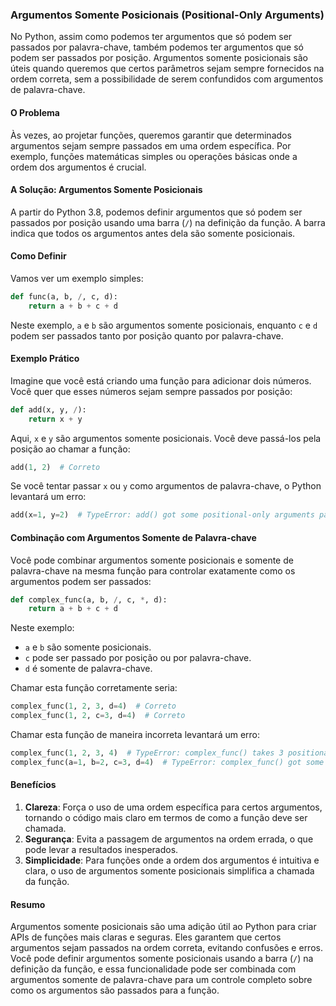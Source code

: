 ### Argumentos Somente Posicionais (Positional-Only Arguments)

No Python, assim como podemos ter argumentos que só podem ser passados por palavra-chave, também podemos ter argumentos que só podem ser passados por posição. Argumentos somente posicionais são úteis quando queremos que certos parâmetros sejam sempre fornecidos na ordem correta, sem a possibilidade de serem confundidos com argumentos de palavra-chave.

#### O Problema

Às vezes, ao projetar funções, queremos garantir que determinados argumentos sejam sempre passados em uma ordem específica. Por exemplo, funções matemáticas simples ou operações básicas onde a ordem dos argumentos é crucial.

#### A Solução: Argumentos Somente Posicionais

A partir do Python 3.8, podemos definir argumentos que só podem ser passados por posição usando uma barra (`/`) na definição da função. A barra indica que todos os argumentos antes dela são somente posicionais.

#### Como Definir

Vamos ver um exemplo simples:

```python
def func(a, b, /, c, d):
    return a + b + c + d
```

Neste exemplo, `a` e `b` são argumentos somente posicionais, enquanto `c` e `d` podem ser passados tanto por posição quanto por palavra-chave.

#### Exemplo Prático

Imagine que você está criando uma função para adicionar dois números. Você quer que esses números sejam sempre passados por posição:

```python
def add(x, y, /):
    return x + y
```

Aqui, `x` e `y` são argumentos somente posicionais. Você deve passá-los pela posição ao chamar a função:

```python
add(1, 2)  # Correto
```

Se você tentar passar `x` ou `y` como argumentos de palavra-chave, o Python levantará um erro:

```python
add(x=1, y=2)  # TypeError: add() got some positional-only arguments passed as keyword arguments: 'x, y'
```

#### Combinação com Argumentos Somente de Palavra-chave

Você pode combinar argumentos somente posicionais e somente de palavra-chave na mesma função para controlar exatamente como os argumentos podem ser passados:

```python
def complex_func(a, b, /, c, *, d):
    return a + b + c + d
```

Neste exemplo:
- `a` e `b` são somente posicionais.
- `c` pode ser passado por posição ou por palavra-chave.
- `d` é somente de palavra-chave.

Chamar esta função corretamente seria:

```python
complex_func(1, 2, 3, d=4)  # Correto
complex_func(1, 2, c=3, d=4)  # Correto
```

Chamar esta função de maneira incorreta levantará um erro:

```python
complex_func(1, 2, 3, 4)  # TypeError: complex_func() takes 3 positional arguments but 4 were given
complex_func(a=1, b=2, c=3, d=4)  # TypeError: complex_func() got some positional-only arguments passed as keyword arguments: 'a, b'
```

#### Benefícios

1. **Clareza**: Força o uso de uma ordem específica para certos argumentos, tornando o código mais claro em termos de como a função deve ser chamada.
2. **Segurança**: Evita a passagem de argumentos na ordem errada, o que pode levar a resultados inesperados.
3. **Simplicidade**: Para funções onde a ordem dos argumentos é intuitiva e clara, o uso de argumentos somente posicionais simplifica a chamada da função.

#### Resumo

Argumentos somente posicionais são uma adição útil ao Python para criar APIs de funções mais claras e seguras. Eles garantem que certos argumentos sejam passados na ordem correta, evitando confusões e erros. Você pode definir argumentos somente posicionais usando a barra (`/`) na definição da função, e essa funcionalidade pode ser combinada com argumentos somente de palavra-chave para um controle completo sobre como os argumentos são passados para a função.